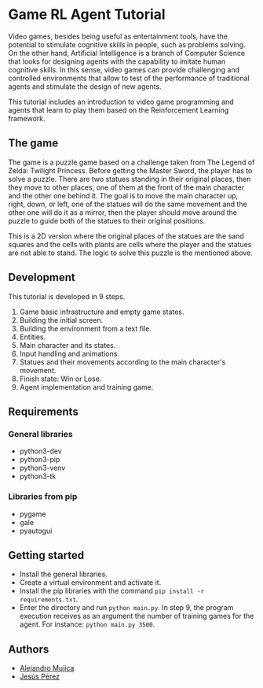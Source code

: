 # Game RL Agent Tutorial

Video games, besides being useful as entertainment tools, have the potential to stimulate cognitive skills in people,
such as problems solving. On the other hand, Artificial Intelligence is a branch of Computer Science that looks for designing
agents with the capability to imitate human cognitive skills. In this sense, video games can provide challenging and controlled
environments that allow to test of the performance of traditional agents and stimulate the design of new agents.

This tutorial includes an introduction to video game programming and agents that learn to play them based on the Reinforcement Learning framework.

## The game

The game is a puzzle game based on a challenge taken from The Legend of Zelda: Twilight Princess. Before getting the Master Sword,
the player has to solve a puzzle. There are two statues standing in their original places, then they move to other places, one of 
them at the front of the main character and the other one behind it. The goal is to move the main character up, right, down, or left,
one of the statues will do the same movement and the other one will do it as a mirror, then the player should move around the puzzle
to guide both of the statues to their original positions.

This is a 2D version where the original places of the statues are the sand squares and the cells with plants are cells where the player
and the statues are not able to stand. The logic to solve this puzzle is the mentioned above.

## Development

This tutorial is developed in 9 steps.

1. Game basic infrastructure and empty game states.
2. Building the initial screen.
3. Building the environment from a text file.
4. Entities.
5. Main character and its states.
6. Input handling and animations.
7. Statues and their movements according to the main character's movement.
8. Finish state: Win or Lose.
9. Agent implementation and training game.

## Requirements

### General libraries
- python3-dev
- python3-pip
- python3-venv
- python3-tk

### Libraries from pip
- pygame
- gale
- pyautogui

## Getting started

- Install the general libraries.
- Create a virtual environment and activate it.
- Install the pip libraries with the command `pip install -r requirements.txt`.
- Enter the directory and run `python main.py`. In step 9, the program execution receives as an argument the number of training games for the agent.
  For instance: `python main.py 3500`.

## Authors
- [Alejandro Mujica](http://webdelprofesor.ula.ve/ingenieria/alejandromujica//)
- [Jesús Pérez](http://webdelprofesor.ula.ve/ingenieria/jesuspangulo/)
